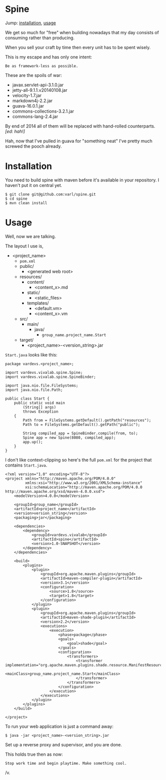 Spine
=====

Jump: [installation](#installation), [usage](#usage)

We get so much for "free" when building nowadays that my day consists of
consuming rather than producing.

When you sell your craft by time then every unit has to be spent wisely.

This is my escape and has only one intent:

    Be as framework-less as possible.

These are the spoils of war:

* javax.servlet-api-3.1.0.jar
* jetty-all-9.1.1.v20140108.jar
* velocity-1.7.jar
* markdown4j-2.2.jar
* guava-16.0.1.jar
* commons-collections-3.2.1.jar
* commons-lang-2.4.jar

By end of 2014 all of them will be replaced with hand-rolled counterparts. _\[ed: hah!\]_

Hah, now that I've pulled in guava for "something neat" I've pretty much
screwed the pooch already.

Installation
============

You need to build spine with maven before it's available in your repository. I haven't put it on central yet.

    $ git clone git@github.com:varl/spine.git
    $ cd spine
    $ mvn clean install

Usage
=====

Well, now we are talking.

The layout I use is,

- \<project_name\>
    - `pom.xml`
    - public/
        - \<generated web root\>
    - resources/
        - content/
            - \<content_x\>.md
        - static/
            - \<static_files\>
        - templates/
            - \<default.vm\>
            - <content_x>.vm
    - src/
        - main/
            - java/
                - `group_name.project_name.Start`
    - target/
        - \<project_name\>-\<version_string\>.jar


`Start.java` looks like this:

    package vardevs.<project_name>;

    import vardevs.vivalab.spine.Spine;
    import vardevs.vivalab.spine.SpineBinder;

    import java.nio.file.FileSystems;
    import java.nio.file.Path;

    public class Start {
        public static void main
            (String[] args)
            throws Exception
        {
            Path from = FileSystems.getDefault().getPath("resources");
            Path to = FileSystems.getDefault().getPath("public");

            String compiled_app = SpineBinder.compile(from, to);
            Spine app = new Spine(8080, compiled_app);
            app.up();
        }
    }
    
I don't like context-clipping so here's the full `pom.xml` for the project that contains `Start.java`.

    <?xml version="1.0" encoding="UTF-8"?>
    <project xmlns="http://maven.apache.org/POM/4.0.0"
             xmlns:xsi="http://www.w3.org/2001/XMLSchema-instance"
             xsi:schemaLocation="http://maven.apache.org/POM/4.0.0 http://maven.apache.org/xsd/maven-4.0.0.xsd">
        <modelVersion>4.0.0</modelVersion>

        <groupId>group_name</groupId>
        <artifactId>project_name</artifactId>
        <version>version_string</version>
        <packaging>jar</packaging>

        <dependencies>
            <dependency>
                <groupId>vardevs.vivalab</groupId>
                <artifactId>spine</artifactId>
                <version>1.0-SNAPSHOT</version>
            </dependency>
        </dependencies>

        <build>
            <plugins>
                <plugin>
                    <groupId>org.apache.maven.plugins</groupId>
                    <artifactId>maven-compiler-plugin</artifactId>
                    <version>3.1</version>
                    <configuration>
                        <source>1.8</source>
                        <target>1.8</target>
                    </configuration>
                </plugin>
                <plugin>
                    <groupId>org.apache.maven.plugins</groupId>
                    <artifactId>maven-shade-plugin</artifactId>
                    <version>2.2</version>
                    <executions>
                        <execution>
                            <phase>package</phase>
                            <goals>
                                <goal>shade</goal>
                            </goals>
                            <configuration>
                                <transformers>
                                    <transformer implementation="org.apache.maven.plugins.shade.resource.ManifestResourceTransformer">
                                        <mainClass>group_name.project_name.Start</mainClass>
                                    </transformer>
                                </transformers>
                            </configuration>
                        </execution>
                    </executions>
                </plugin>
            </plugins>
        </build>

    </project>
    
To run your web application is just a command away:

    $ java -jar <project_name>-<version_string>.jar
    
Set up a reverse proxy and supervisor, and you are done.

This holds true then as now:

    Stop work time and begin playtime. Make something cool.

/v.
